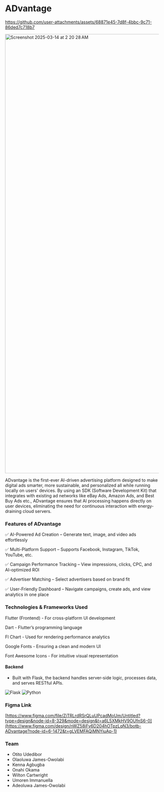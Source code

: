 # **ADvantage**

https://github.com/user-attachments/assets/68871e45-7d8f-4bbc-9c71-86ded7c718b7

<img width="1440" alt="Screenshot 2025-03-14 at 2 20 28 AM" src="https://github.com/user-attachments/assets/d5cde4dc-cb4f-4112-8691-5b1de969f314" />


ADvantage is the first-ever AI-driven advertising platform designed to make digital ads smarter, more sustainable, and personalized all while running locally on users' devices. By using an SDK (Software Development Kit) that integrates with existing ad networks like eBay Ads, Amazon Ads, and Best Buy Ads etc., ADvantage ensures that AI processing happens directly on user devices, eliminating the need for continuous interaction with energy-draining cloud servers.


### Features of ADvantage
✅ AI-Powered Ad Creation – Generate text, image, and video ads effortlessly

✅ Multi-Platform Support – Supports Facebook, Instagram, TikTok, YouTube, etc.

✅ Campaign Performance Tracking – View impressions, clicks, CPC, and AI-optimized ROI

✅ Advertiser Matching – Select advertisers based on brand fit 

✅ User-Friendly Dashboard – Navigate campaigns, create ads, and view analytics in one place

### Technologies & Frameworks Used 
Flutter (Frontend) - For cross-platform UI development 

Dart - Flutter’s programming language 

Fl Chart - Used for rendering performance analytics 

Google Fonts - Ensuring a clean and modern UI 

Font Awesome Icons - For intuitive visual representation
 #### Backend
   
   * Built with Flask, the backend handles server-side logic, processes data, and serves RESTful APIs.
     
  ![Flask](https://img.shields.io/badge/flask-%23039BE5.svg?style=for-the-badge&logo=flask)      ![Python](https://img.shields.io/badge/python-3670A0?style=for-the-badge&logo=python&logoColor=ffdd54)



### Figma Link
[https://www.figma.com/file/ZiTRLrdRSrQLuUPcadMoUm/Untitled?type=design&node-id=8-329&mode=design&t=a6L5XMkHV9OUfnS6-0](https://www.figma.com/design/nWZ58iFv6D204hOTpzLqN3/botb-ADvantage?node-id=6-1472&t=gLVEMFAQiMNYiuAp-1)

### Team
- Otito Udedibor
- Olaoluwa James-Owolabi
- Kenna Agbugba
- Onahi Okama
- Wilton Cartwright
- Umoren Immanuella
- Adeoluwa James-Owolabi
